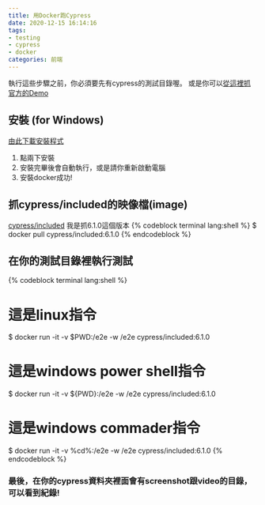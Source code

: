 ```yaml
---
title: 用Docker跑Cypress
date: 2020-12-15 16:14:16
tags:
- testing
- cypress
- docker
categories: 前端
---
```


執行這些步驟之前，你必須要先有cypress的測試目錄喔。
或是你可以[從這裡抓官方的Demo](https://github.com/bahmutov/demo-docker-cypress-included)

<!-- more -->
## 安裝 (for Windows)
[由此下載安裝程式](https://hub.docker.com/editions/community/docker-ce-desktop-windows/)
1. 點兩下安裝
2. 安裝完畢後會自動執行，或是請你重新啟動電腦
3. 安裝docker成功!

## 抓cypress/included的映像檔(image)
[cypress/included](https://hub.docker.com/r/cypress/included)
我是抓6.1.0這個版本
{% codeblock terminal lang:shell %}
$ docker pull cypress/included:6.1.0
{% endcodeblock %}

## 在你的測試目錄裡執行測試
{% codeblock terminal lang:shell %}
# 這是linux指令
$ docker run -it -v $PWD:/e2e -w /e2e cypress/included:6.1.0

# 這是windows power shell指令
$ docker run -it -v ${PWD}:/e2e -w /e2e cypress/included:6.1.0

# 這是windows commader指令
$ docker run -it -v %cd%:/e2e -w /e2e cypress/included:6.1.0
{% endcodeblock %}
### 最後，在你的cypress資料夾裡面會有screenshot跟video的目錄，可以看到紀錄!